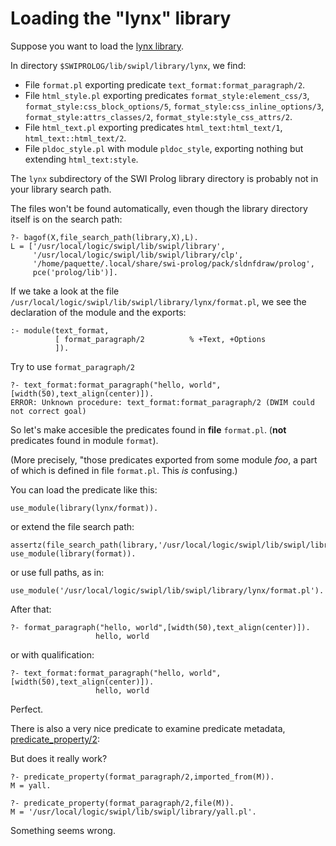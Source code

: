# Loading the "lynx" library

Suppose you want to load the [lynx library](https://www.swi-prolog.org/pldoc/doc/_SWI_/library/lynx/index.html).

In directory `$SWIPROLOG/lib/swipl/library/lynx`, we find:

- File `format.pl` exporting predicate `text_format:format_paragraph/2`.
- File `html_style.pl` exporting predicates `format_style:element_css/3`,
`format_style:css_block_options/5`,
`format_style:css_inline_options/3`,
`format_style:attrs_classes/2`,
`format_style:style_css_attrs/2`.
- File `html_text.pl` exporting predicates `html_text:html_text/1`, `html_text::html_text/2`.
- File `pldoc_style.pl` with module `pldoc_style`, exporting nothing but extending `html_text:style`.

The `lynx` subdirectory of the SWI Prolog library directory is probably not in your library search path.

The files won't be found automatically, even though the library directory itself is on the search path:

````
?- bagof(X,file_search_path(library,X),L).
L = ['/usr/local/logic/swipl/lib/swipl/library',
     '/usr/local/logic/swipl/lib/swipl/library/clp',
     '/home/paquette/.local/share/swi-prolog/pack/sldnfdraw/prolog',
     pce('prolog/lib')].
````

If we take a look at the file `/usr/local/logic/swipl/lib/swipl/library/lynx/format.pl`, we see
the declaration of the module and the exports:

````
:- module(text_format,
          [ format_paragraph/2          % +Text, +Options
          ]).
````

Try to use `format_paragraph/2`

````
?- text_format:format_paragraph("hello, world",[width(50),text_align(center)]).
ERROR: Unknown procedure: text_format:format_paragraph/2 (DWIM could not correct goal)
````

So let's make accesible the predicates found in **file** `format.pl`. (**not** predicates found in module `format`).

(More precisely, "those predicates exported from some module _foo_, a part of which is defined in file `format.pl`.
This _is_ confusing.)

You can load the predicate like this:

````
use_module(library(lynx/format)).
````

or extend the file search path:

````
assertz(file_search_path(library,'/usr/local/logic/swipl/lib/swipl/library/lynx')).
use_module(library(format)).
````

or use full paths, as in:

````
use_module('/usr/local/logic/swipl/lib/swipl/library/lynx/format.pl').
````

After that:

````
?- format_paragraph("hello, world",[width(50),text_align(center)]).
                   hello, world
````

or with qualification:

````
?- text_format:format_paragraph("hello, world",[width(50),text_align(center)]).
                   hello, world
````

Perfect.

There is also a very nice predicate to examine predicate metadata,
[predicate_property/2](https://www.swi-prolog.org/pldoc/man?predicate=predicate_property%2f2):

But does it really work?

````
?- predicate_property(format_paragraph/2,imported_from(M)).
M = yall.
````

````
?- predicate_property(format_paragraph/2,file(M)).
M = '/usr/local/logic/swipl/lib/swipl/library/yall.pl'.
````

Something seems wrong.

